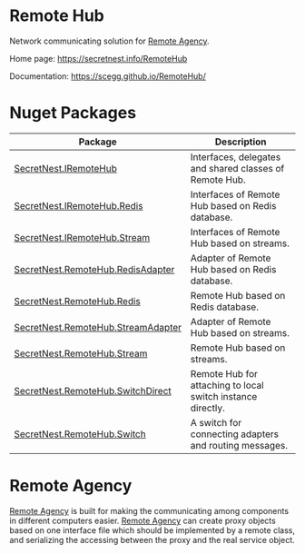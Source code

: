 
# Remote Hub
Network communicating solution for [Remote Agency](https://secretnest.info/RemoteAgency).

Home page: https://secretnest.info/RemoteHub

Documentation: https://scegg.github.io/RemoteHub/

# Nuget Packages
|Package|Description|
|---|---|
|[SecretNest.IRemoteHub](https://www.nuget.org/packages/SecretNest.IRemoteHub)|Interfaces, delegates and shared classes of Remote Hub.|
|[SecretNest.IRemoteHub.Redis](https://www.nuget.org/packages/SecretNest.IRemoteHub.Redis)|Interfaces of Remote Hub based on Redis database.|
|[SecretNest.IRemoteHub.Stream](https://www.nuget.org/packages/SecretNest.IRemoteHub.Stream)|Interfaces of Remote Hub based on streams.|
|[SecretNest.RemoteHub.RedisAdapter](https://www.nuget.org/packages/SecretNest.RemoteHub.RedisAdapter)|Adapter of Remote Hub based on Redis database.|
|[SecretNest.RemoteHub.Redis](https://www.nuget.org/packages/SecretNest.RemoteHub.Redis)|Remote Hub based on Redis database.|
|[SecretNest.RemoteHub.StreamAdapter](https://www.nuget.org/packages/SecretNest.RemoteHub.StreamAdapter)|Adapter of Remote Hub based on streams.|
|[SecretNest.RemoteHub.Stream](https://www.nuget.org/packages/SecretNest.RemoteHub.Stream)|Remote Hub based on streams.|
|[SecretNest.RemoteHub.SwitchDirect](https://www.nuget.org/packages/SecretNest.RemoteHub.SwitchDirect)|Remote Hub for attaching to local switch instance directly.|
|[SecretNest.RemoteHub.Switch](https://www.nuget.org/packages/SecretNest.RemoteHub.Switch)|A switch for connecting adapters and routing messages.|

# Remote Agency
[Remote Agency](https://secretnest.info/RemoteAgency) is built for making the communicating among components in different computers easier. [Remote Agency](https://secretnest.info/RemoteAgency) can create proxy objects based on one interface file which should be implemented by a remote class, and serializing the accessing between the proxy and the real service object.